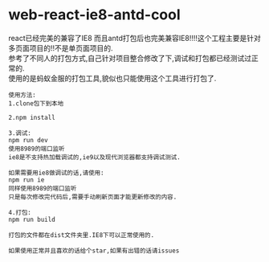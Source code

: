 # web-react-ie8-antd-cool
react已经完美的兼容了IE8   而且antd打包后也完美兼容IE8!!!!这个工程主要是针对多页面项目的!!不是单页面项目的.
<br>
参考了不同人的打包方式,自己针对项目整合修改了下,调试和打包都已经测试过正常的.
<br>
使用的是蚂蚁金服的打包工具,貌似也只能使用这个工具进行打包了.

```
使用方法:
1.clone包下到本地

2.npm install

3.调试:
npm run dev  
使用8989的端口监听
ie8是不支持热加载调试的,ie9以及现代浏览器都支持调试测试.

如果需要用ie8做调试的话,请使用:
npm run ie
同样使用8989的端口监听
只是每次修改完代码后,需要手动刷新页面才能更新修改的内容.

4.打包:
npm run build

打包的文件都在dist文件夹里.IE8下可以正常使用的.

如果使用正常并且喜欢的话给个star,如果有出错的话请issues
```

